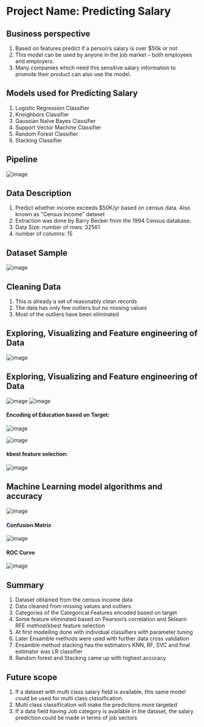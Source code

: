 # Project Name: Predicting Salary

## Business perspective
1.	Based on features predict if a person’s salary is over $50k or not
2.	This model can be used by anyone in the job market – both employees and employers.
3.	Many companies which need this sensitive salary information to promote their product can also use the model.

## Models used for Predicting Salary
1.	Logistic Regression Classifier
2.	Kneighbors Classifier
3.	Gaussian Naïve Bayes Classifier
4.	Support Vector Machine Classifier
5.	Random Forest Classifier
6.	Stacking Classifier


## Pipeline
![image](https://github.com/mashukul/data_analytics/blob/main/Data%20Projects/assets/salary1.jpg)

## Data Description

1.	Predict whether income exceeds $50K/yr based on census data. Also known as "Census Income" dataset
2.	Extraction was done by Barry Becker from the 1994 Census database. 
3.	Data Size: number of rows: 32561 
4.	number of columns: 15

## Dataset Sample
![image](https://github.com/mashukul/data_analytics/blob/main/Data%20Projects/assets/salary2.jpg)


## Cleaning Data
1.	This is already a set of reasonably clean records
2.	The data has only few outliers but no missing values
3.	Most of the outliers have been eliminated 


## Exploring, Visualizing and Feature engineering of Data

![image](https://github.com/mashukul/data_analytics/blob/main/Data%20Projects/assets/salary3.jpg)


## Exploring, Visualizing and Feature engineering of Data
![image](https://github.com/mashukul/data_analytics/blob/main/Data%20Projects/assets/salary4.jpg)
![image](https://github.com/mashukul/data_analytics/blob/main/Data%20Projects/assets/salary5.jpg)

#### Encoding of Education based on Target:
![image](https://github.com/mashukul/data_analytics/blob/main/Data%20Projects/assets/salary6.jpg)

![image](https://github.com/mashukul/data_analytics/blob/main/Data%20Projects/assets/salary7.jpg)
#### kbest feature selection:
![image](https://github.com/mashukul/data_analytics/blob/main/Data%20Projects/assets/salary8.jpg)


## Machine Learning model algorithms and accuracy
![image](https://github.com/mashukul/data_analytics/blob/main/Data%20Projects/assets/salary9.jpg)

#### Confusion Matrix
![image](https://github.com/mashukul/data_analytics/blob/main/Data%20Projects/assets/salary10.jpg)
#### ROC Curve
![image](https://github.com/mashukul/data_analytics/blob/main/Data%20Projects/assets/salary11.jpg)

## Summary
1.	Dataset obtained from the census income data
2.	Data cleaned from missing values and outliers
3.	Categories of the Categorical Features encoded based on target
4.	Some feature eliminated based on Pearson’s correlation and Sklearn RFE method/kbest feature selection
5.	At first modelling done with individual classifiers with parameter tuning
6.	Later Ensamble methods were used with further data cross validation
7.	Ensamble method stacking has the estimators KNN, RF, SVC and final estimator was LR classifier
8.	Random forest and Stacking came up with highest accuracy


## Future scope
1.	If a dataset  with multi class salary field is available, this same model could be used for multi class classification.
2.	Multi class classification will make the predictions more targeted
3.	If a data field having Job category is available in the dataset, the salary prediction could be made in terms of job sectors
